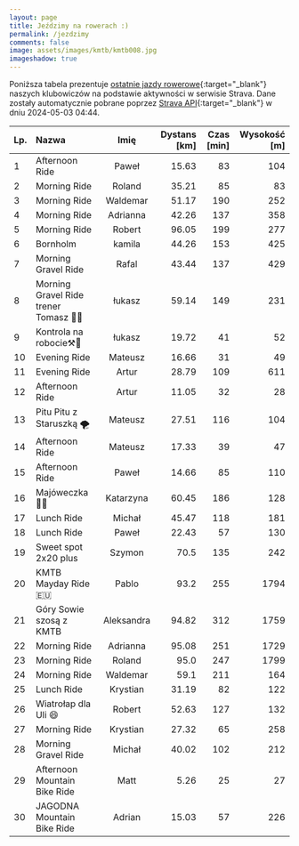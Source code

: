 ```yaml
---
layout: page
title: Jeździmy na rowerach :)
permalink: /jezdzimy
comments: false
image: assets/images/kmtb/kmtb008.jpg
imageshadow: true
---
```


Poniższa tabela prezentuje [ostatnie jazdy rowerowe](https://www.strava.com/clubs/336381){:target="_blank"} naszych klubowiczów na podstawie aktywności w serwisie Strava. Dane zostały automatycznie pobrane poprzez [Strava API](https://developers.strava.com/docs/reference/#api-Clubs-getClubActivitiesById){:target="_blank"} w dniu 2024-05-03 04:44.

Lp. | Nazwa | Imię | Dystans [km] | Czas [min] | Wysokość [m]
:--- | :--- | :---: | ---: | ---: | ---:
1|Afternoon Ride|Paweł|15.63|83|104
2|Morning Ride|Roland|35.21|85|83
3|Morning Ride|Waldemar|51.17|190|252
4|Morning Ride|Adrianna|42.26|137|358
5|Morning Ride|Robert|96.05|199|277
6|Bornholm|kamila|44.26|153|425
7|Morning Gravel Ride|Rafal|43.44|137|429
8|Morning Gravel Ride trener Tomasz 💪😸|łukasz|59.14|149|231
9|Kontrola na robocie⚒️🤩|łukasz|19.72|41|52
10|Evening Ride|Mateusz|16.66|31|49
11|Evening Ride|Artur|28.79|109|611
12|Afternoon Ride|Artur|11.05|32|28
13|Pitu Pitu z Staruszką 🌪|Mateusz|27.51|116|104
14|Afternoon Ride|Mateusz|17.33|39|47
15|Afternoon Ride|Paweł|14.66|85|110
16|Majóweczka 🚴😀|Katarzyna|60.45|186|128
17|Lunch Ride|Michał|45.47|118|181
18|Lunch Ride|Paweł|22.43|57|130
19|Sweet spot 2x20 plus|Szymon|70.5|135|242
20|KMTB Mayday Ride 🇪🇺|Pablo|93.2|255|1794
21|Góry Sowie szosą z KMTB|Aleksandra|94.82|312|1759
22|Morning Ride|Adrianna|95.08|251|1729
23|Morning Ride|Roland|95.0|247|1799
24|Morning Ride|Waldemar|59.1|211|164
25|Lunch Ride|Krystian|31.19|82|122
26|Wiatrołap dla Uli 😄|Robert|52.63|127|132
27|Morning Ride|Krystian|27.32|65|258
28|Morning Gravel Ride|Michał|40.02|102|212
29|Afternoon Mountain Bike Ride|Matt|5.26|25|27
30|JAGODNA Mountain Bike Ride|Adrian|15.03|57|226
